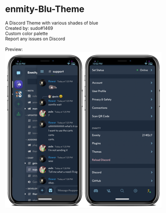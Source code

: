 # enmity-Blu-Theme
A Discord Theme with various shades of blue <br>
Created by: sudo#1469 <br>
Custom color palette <br>
Report any issues on Discord <br>
<br>
Preview: <br>
![](/images/blu.png)
